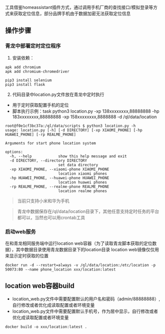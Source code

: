 工具借鉴homeassistant插件方式，通过调用手机厂商的查找接口/模拟登录等方式来获取定位信息，部分品牌手机由于数据加密无法获取定位信息

## 操作步骤
### 青龙中部署定时定位程序
1. 安装依赖：
```
apk add chromium
apk add chromium-chromedriver

pip3 install selenium
pip3 install flask
```

2. 代码目录中location.py文件放在青龙中定时执行
- 用于定时获取配置手机的定位
- 脚本执行示例：task python3 location.py -xp 138xxxxxxxx,88888888 -hp 183xxxxxxxx,88888888 -xp 158xxxxxxxx,8888888 -d /ql/data/location
```
root@f0e1cf3bc37a:/ql/data/scripts $ python3 location.py -h
usage: location.py [-h] [-d DIRECTORY] [-xp XIAOMI_PHONE] [-hp HUAWEI_PHONE] [-rp REALME_PHONE]

Arguments for start phone location system

options:
  -h, --help            show this help message and exit
  -d DIRECTORY, --directory DIRECTORY
                        set data directory
  -xp XIAOMI_PHONE, --xiaomi-phone XIAOMI_PHONE
                        location xiaomi phones
  -hp HUAWEI_PHONE, --huawei-phone HUAWEI_PHONE
                        location huawei phones
  -rp REALME_PHONE, --realme-phone REALME_PHONE
                        location realme phones
```

> 当前只支持小米和华为手机

> 青龙中数据保存在/ql/data/location目录下，其他任意支持定时任务的平台都可以，当然也可以用crontab工具

### 启动web服务
在和青龙相同服务端中运行location web容器（为了读取青龙脚本获取的定位数据），其中数据目录使用青龙数据目录下的location目录
location web镜像仅仅用来显示定时获取的位置

    docker run -d --restart=always -v /ql/data/location:/etc/location -p 50073:80 --name phone_location xxx/location:latest

## location web容器build
- location_web.py文件中需要配置默认的用户名和密码（admin/88888888）,自行修改或者优化成读取配置或者环境变量
- location_web.py文件中需要配置默认手机号，作为居中显示，自行修改或者优化成读取配置或者环境变量

```
docker build -o xxx/location:latest .
```


